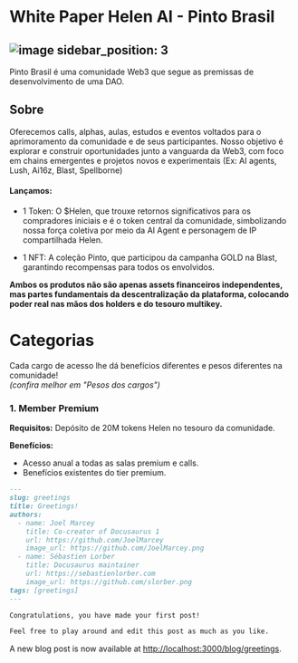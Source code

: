 # White Paper Helen AI - Pinto Brasil

![image](https://github.com/user-attachments/assets/3cbcc4a3-cc63-4089-b096-35b341e4749f)
sidebar_position: 3
---



Pinto Brasil é uma comunidade Web3 que segue as premissas de desenvolvimento de uma DAO.

## Sobre

Oferecemos calls, alphas, aulas, estudos e eventos voltados para o aprimoramento da comunidade e de seus participantes. Nosso objetivo é explorar e construir oportunidades junto a vanguarda da Web3, com foco em chains emergentes e projetos novos e experimentais (Ex: AI agents, Lush, Ai16z, Blast, Spellborne)

#### Lançamos:

- 1 Token: O $Helen, que trouxe retornos significativos para os compradores iniciais e é o token central da comunidade, simbolizando nossa força coletiva por meio da AI Agent e personagem de IP compartilhada Helen.

- 1 NFT: A coleção Pinto, que participou da campanha GOLD na Blast, garantindo recompensas para todos os envolvidos.

**Ambos os produtos não são apenas assets financeiros independentes, mas partes fundamentais da descentralização da plataforma, colocando poder real nas mãos dos holders e do tesouro multikey.**

# Categorias

Cada cargo de acesso lhe dá benefícios diferentes e pesos diferentes na comunidade!  
*(confira melhor em "Pesos dos cargos")*

### 1. Member Premium
**Requisitos:** Depósito de 20M tokens Helen no tesouro da comunidade.

**Benefícios:**
- Acesso anual a todas as salas premium e calls.
- Benefícios existentes do tier premium.

```md title="blog/2021-02-28-greetings.md"
---
slug: greetings
title: Greetings!
authors:
  - name: Joel Marcey
    title: Co-creator of Docusaurus 1
    url: https://github.com/JoelMarcey
    image_url: https://github.com/JoelMarcey.png
  - name: Sébastien Lorber
    title: Docusaurus maintainer
    url: https://sebastienlorber.com
    image_url: https://github.com/slorber.png
tags: [greetings]
---

Congratulations, you have made your first post!

Feel free to play around and edit this post as much as you like.
```

A new blog post is now available at [http://localhost:3000/blog/greetings](http://localhost:3000/blog/greetings).
